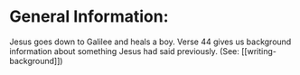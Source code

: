 # General Information:

Jesus goes down to Galilee and heals a boy. Verse 44 gives us background information about something Jesus had said previously. (See: [[writing-background]])
